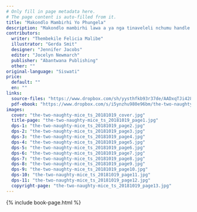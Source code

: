 ```yaml
---
# Only fill in page metadata here.
# The page content is auto-filled from it.
title: "Makondlo Mambirhi Yo Phungela"
description: "Makondlo mambirhi lawa a ya nga tinaveleli nchumu handle ka ku tinghenisa ekhombyeni ntsena. Xana ma ta endla yini leswi nga ta landzela?"
contributors:
  writer: "Thembekile Felicia Malibe"
  illustrator: "Gerda Smit"
  designer: "Jennifer Jacobs"
  editor: "Jocelyn Newmarch"
  publisher: "Abantwana Publishing"
  other: ""
original-language: "Siswati"
price:
  default: ""
  en: ""
links:
  source-files: "https://www.dropbox.com/sh/yysthfkb93r37de/AADxqTJi4285WTKWpWRua0Pda?dl=0"
  pdf-ebook: "https://www.dropbox.com/s/i5ynzhu980e96bm/the-two-naughty-mice_ts_20181019.pdf?dl=0"
images:
  cover: "the-two-naughty-mice_ts_20181019_cover.jpg"
  title-page: "the-two-naughty-mice_ts_20181019_page1.jpg"
  dps-1: "the-two-naughty-mice_ts_20181019_page2.jpg"
  dps-2: "the-two-naughty-mice_ts_20181019_page3.jpg"
  dps-3: "the-two-naughty-mice_ts_20181019_page4.jpg"
  dps-4: "the-two-naughty-mice_ts_20181019_page5.jpg"
  dps-5: "the-two-naughty-mice_ts_20181019_page6.jpg"
  dps-6: "the-two-naughty-mice_ts_20181019_page7.jpg"
  dps-7: "the-two-naughty-mice_ts_20181019_page8.jpg"
  dps-8: "the-two-naughty-mice_ts_20181019_page9.jpg"
  dps-9: "the-two-naughty-mice_ts_20181019_page10.jpg"
  dps-10: "the-two-naughty-mice_ts_20181019_page11.jpg"
  dps-11: "the-two-naughty-mice_ts_20181019_page12.jpg"
  copyright-page: "the-two-naughty-mice_ts_20181019_page13.jpg"
---
```


{% include book-page.html %}
